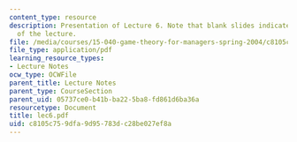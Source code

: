 ```yaml
---
content_type: resource
description: Presentation of Lecture 6. Note that blank slides indicate separate sections
  of the lecture.
file: /media/courses/15-040-game-theory-for-managers-spring-2004/c8105c759dfa9d95783dc28be027ef8a_lec6.pdf
file_type: application/pdf
learning_resource_types:
- Lecture Notes
ocw_type: OCWFile
parent_title: Lecture Notes
parent_type: CourseSection
parent_uid: 05737ce0-b41b-ba22-5ba8-fd861d6ba36a
resourcetype: Document
title: lec6.pdf
uid: c8105c75-9dfa-9d95-783d-c28be027ef8a
---
```


